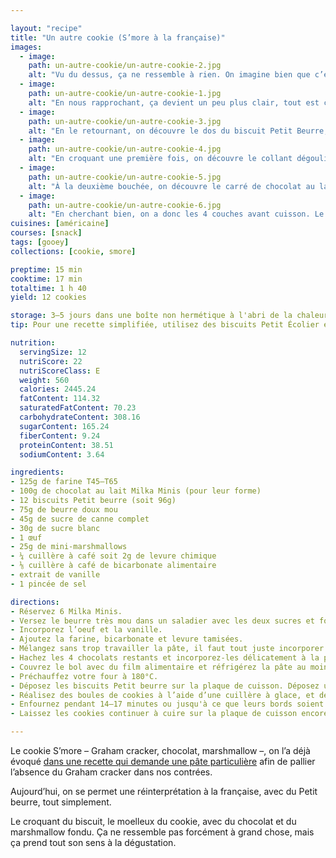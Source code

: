 ```yaml
---

layout: "recipe"
title: "Un autre cookie (S’more à la française)"
images:
  - image:
    path: un-autre-cookie/un-autre-cookie-2.jpg
    alt: "Vu du dessus, ça ne ressemble à rien. On imagine bien que c’est de la pâte à cookie, on devine les coins du Petit beurre, on semble aperçevoir du marshmallow fondu et des pépites de chocolat, mais on n’arrive pas à comprendre ce cookie."
  - image:
    path: un-autre-cookie/un-autre-cookie-1.jpg
    alt: "En nous rapprochant, ça devient un peu plus clair, tout est confirmé, mais la forme globale du cookie, pas rond du tout, ne nous parle pas."
  - image:
    path: un-autre-cookie/un-autre-cookie-3.jpg
    alt: "En le retournant, on découvre le dos du biscuit Petit Beurre, qui compose la majorité de la base de notre cookie. On comprend que la pâte ne s’est pas beaucoup aplatie. Au bord, on peut voir du marshmallow caramélisé."
  - image:
    path: un-autre-cookie/un-autre-cookie-4.jpg
    alt: "En croquant une première fois, on découvre le collant dégoulinant typique du mini-marshmallow fondu, ainsi que la base biscuit au beurre et l’intérieur typique du cookie."
  - image:
    path: un-autre-cookie/un-autre-cookie-5.jpg
    alt: "À la deuxième bouchée, on découvre le carré de chocolat au lait pris en sandwich entre biscuit et pâte à cookie."
  - image:
    path: un-autre-cookie/un-autre-cookie-6.jpg
    alt: "En cherchant bien, on a donc les 4 couches avant cuisson. Le biscuit, le chocolat, le marshmallow, et la pâte à cookie."
cuisines: [américaine]
courses: [snack]
tags: [gooey]
collections: [cookie, smore]

preptime: 15 min
cooktime: 17 min
totaltime: 1 h 40
yield: 12 cookies

storage: 3–5 jours dans une boîte non hermétique à l'abri de la chaleur et la lumière, en utilisant du papier cuisson ou de l'essuie-tout pour les séparer en étages si besoin. 2–3 mois au congélateur.
tip: Pour une recette simplifiée, utilisez des biscuits Petit Écolier et des pépites de chocolat.

nutrition:
  servingSize: 12
  nutriScore: 22
  nutriScoreClass: E
  weight: 560
  calories: 2445.24
  fatContent: 114.32
  saturatedFatContent: 70.23
  carbohydrateContent: 308.16
  sugarContent: 165.24
  fiberContent: 9.24
  proteinContent: 38.51
  sodiumContent: 3.64

ingredients:
- 125g de farine T45–T65
- 100g de chocolat au lait Milka Minis (pour leur forme)
- 12 biscuits Petit beurre (soit 96g)
- 75g de beurre doux mou
- 45g de sucre de canne complet
- 30g de sucre blanc
- 1 œuf
- 25g de mini-marshmallows
- ¼ cuillère à café soit 2g de levure chimique
- ⅛ cuillère à café de bicarbonate alimentaire
- extrait de vanille
- 1 pincée de sel

directions:
- Réservez 6 Milka Minis.
- Versez le beurre très mou dans un saladier avec les deux sucres et fouettez vigoureusement pour obtenir une belle crème.
- Incorporez l’oeuf et la vanille.
- Ajoutez la farine, bicarbonate et levure tamisées. 
- Mélangez sans trop travailler la pâte, il faut tout juste incorporer les ingrédients secs.
- Hachez les 4 chocolats restants et incorporez-les délicatement à la pâte, à la maryse.
- Couvrez le bol avec du film alimentaire et réfrigérez la pâte au moins 1 h au frigo.
- Préchauffez votre four à 180°C.
- Déposez les biscuits Petit beurre sur la plaque de cuisson. Déposez une moitié de Milka Mini sur chaque biscuit. Déposez ensuite des marshmallows par dessus.
- Réalisez des boules de cookies à l’aide d’une cuillère à glace, et déposez-les sur chaque biscuit en prenant soin de bien les aplatir sans forcer pour éviter de briser le Petit beurre. Cette étape est importante, il faut prendre le temps de bien envelopper le tout car la pâte à cookie ne pas pas beaucoup se répandre au contact du biscuit, elle le fera sur le tapis/papier cuisson.
- Enfournez pendant 14–17 minutes ou jusqu'à ce que leurs bords soient légèrement dorés. Les cookies demanderont peut-être un peu plus de cuisson vu leur épaisseur.
- Laissez les cookies continuer à cuire sur la plaque de cuisson encore 10 minutes avant de les transférer sur une grille.

---
```


Le cookie S’more – Graham cracker, chocolat, marshmallow –, on l’a déjà évoqué [dans une recette qui demande une pâte particulière](smore-cookies.html) afin de pallier l’absence du Graham cracker dans nos contrées.

Aujourd’hui, on se permet une réinterprétation à la française, avec du Petit beurre, tout simplement.

Le croquant du biscuit, le moelleux du cookie, avec du chocolat et du marshmallow fondu. Ça ne ressemble pas forcément à grand chose, mais ça prend tout son sens à la dégustation.